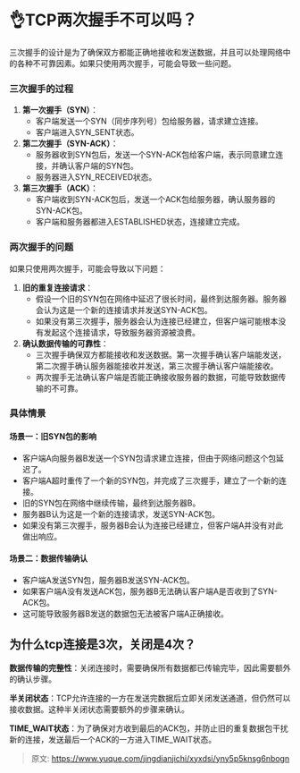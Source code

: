 # 👌TCP两次握手不可以吗？

三次握手的设计是为了确保双方都能正确地接收和发送数据，并且可以处理网络中的各种不可靠因素。如果只使用两次握手，可能会导致一些问题。

### 三次握手的过程
1. **第一次握手（SYN）**：
    - 客户端发送一个SYN（同步序列号）包给服务器，请求建立连接。
    - 客户端进入SYN_SENT状态。
2. **第二次握手（SYN-ACK）**：
    - 服务器收到SYN包后，发送一个SYN-ACK包给客户端，表示同意建立连接，并确认客户端的SYN包。
    - 服务器进入SYN_RECEIVED状态。
3. **第三次握手（ACK）**：
    - 客户端收到SYN-ACK包后，发送一个ACK包给服务器，确认服务器的SYN-ACK包。
    - 客户端和服务器都进入ESTABLISHED状态，连接建立完成。

### 两次握手的问题
如果只使用两次握手，可能会导致以下问题：

1. **旧的重复连接请求**：
    - 假设一个旧的SYN包在网络中延迟了很长时间，最终到达服务器。服务器会认为这是一个新的连接请求并发送SYN-ACK包。
    - 如果没有第三次握手，服务器会认为连接已经建立，但客户端可能根本没有发起这个连接请求，导致服务器资源被浪费。
2. **确认数据传输的可靠性**：
    - 三次握手确保双方都能接收和发送数据。第一次握手确认客户端能发送，第二次握手确认服务器能接收并发送，第三次握手确认客户端能接收。
    - 两次握手无法确认客户端是否能正确接收服务器的数据，可能导致数据传输的不可靠。

### 具体情景
#### 场景一：旧SYN包的影响
+ 客户端A向服务器B发送一个SYN包请求建立连接，但由于网络问题这个包延迟了。
+ 客户端A超时重传了一个新的SYN包，并完成了三次握手，建立了一个新的连接。
+ 旧的SYN包在网络中继续传输，最终到达服务器B。
+ 服务器B认为这是一个新的连接请求，发送SYN-ACK包。
+ 如果没有第三次握手，服务器B会认为连接已经建立，但客户端A并没有对此做出响应。

#### 场景二：数据传输确认
+ 客户端A发送SYN包，服务器B发送SYN-ACK包。
+ 如果客户端A没有发送ACK包，服务器B无法确认客户端A是否收到了SYN-ACK包。
+ 这可能导致服务器B发送的数据包无法被客户端A正确接收。

## 为什么tcp连接是3次，关闭是4次？
**数据传输的完整性**：关闭连接时，需要确保所有数据都已传输完毕，因此需要额外的确认步骤。

**半关闭状态**：TCP允许连接的一方在发送完数据后立即关闭发送通道，但仍然可以接收数据。这种半关闭状态需要额外的步骤来确认。

**TIME_WAIT状态**：为了确保对方收到最后的ACK包，并防止旧的重复数据包干扰新的连接，发送最后一个ACK的一方进入TIME_WAIT状态。



> 原文: <https://www.yuque.com/jingdianjichi/xyxdsi/yny5p5knsg6nbogn>